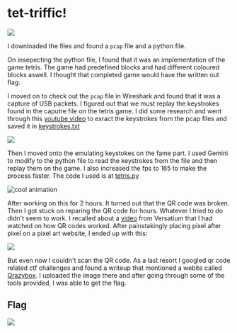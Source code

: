 # tet-triffic!

![](https://i.imgur.com/aLecoHm.png)

I downloaded the files and found a `pcap` file and a python file. 

On insepecting the python file, I found that it was an implementation of the game tetris. The game had predefined blocks and had different coloured blocks aswell. I thought that completed game would have the written out flag.

I moved on to check out the `pcap` file in Wireshark and found that it was a capture of USB packets. I figured out that we must replay the keystrokes found in the caputre file on the tetris game. I did some research and went through this [youtube video](https://www.youtube.com/watch?v=EnOgRyio_9Q&t=124s) to exract the keystrokes from the pcap files and saved it in [keystrokes.txt](../resources/tet-triffic/keystrokes.txt)

![](https://i.imgur.com/s0C2PZw.png)

Then I moved onto the emulating keystokes on the fame part. I used Gemini to modify to the python file to read the keystrokes from the file and then replay them on the game. I also increased the fps to 165 to make the process faster. The code I used is at [tetris.py](../resources/tet-triffic/tetris.py)

![cool animation](https://i.imgur.com/Sj38iMp.gif)

After working on this for 2 hours. It turned out that the QR code was broken. Then I got stuck on reparing the QR code for hours. Whatever I tried to do didn't seem to work. I recalled about a [video](https://www.youtube.com/watch?v=w5ebcowAJD8) from Versatium that I had watched on how QR codes worked. After painstakingly placing pixel after pixel on a pixel art website, I ended up with this:

![](https://i.imgur.com/SMYeYP6.png)

But even now I couldn't scan the QR code. As a last resort I googled qr code related ctf challenges and found a writeup that mentioned a webite called [Qrazybox](https://merri.cx/qrazybox/). I uploaded the image there and after going through some of the tools provided, I was able to get the flag.

## Flag

![](https://imgur.com/GjgUu1a)
